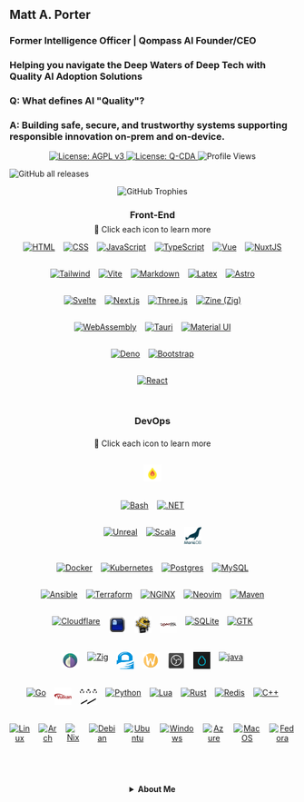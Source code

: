 <!--Copyright (C) 2025 Qompass AI, All rights reserved-->
<h2>Matt A. Porter</h2>

<h3>Former Intelligence Officer | Qompass AI Founder/CEO</h3>

<h3>Helping you navigate the Deep Waters of Deep Tech with Quality AI Adoption Solutions</h3>

<!-- [![Quality AI: Safe, Secure & Trustworthy](assets/images/mlkem-visualization.png)](https://phaedrusflow.github.io/phaedrusflow/diagrams/mlkem/) -->

<h3>Q: What defines AI "Quality"?</h3>

<h3>A: Building safe, secure, and trustworthy systems supporting responsible innovation on-prem and on-device.</h3>

<p align="center">
  <a href="https://www.gnu.org/licenses/agpl-3.0">
    <img src="https://img.shields.io/badge/License-AGPL%20v3-blue.svg" alt="License: AGPL v3">
  </a>
  <a href="./LICENSE-QCDA">
    <img src="https://img.shields.io/badge/license-Q--CDA-lightgrey.svg" alt="License: Q-CDA">
  </a>
  <img src="https://komarev.com/ghpvc/?username=phaedrusflow" alt="Profile Views">
  
  ![GitHub all releases](https://img.shields.io/github/downloads/phaedrusflow/phaedrusflow/total?style=flat-square)

</p>

<p align="center">
  <img src="https://github-profile-trophy.vercel.app/?username=phaedrusflow&theme=gruvbox&no-frame=true&no-bg=true&margin-w=10&column=7&rank=SECRET,SSS,SS,S" alt="GitHub Trophies"/>
</p>

<div align="center">

<h3 align="center">Front-End</h3>
<p align="center" style="font-size: 14px; margin-top: -10px;">
  <span>🔗 Click each icon to learn more</span>
</p>

<div class="tech-pyramid" style="display: flex; flex-direction: column; align-items: center; gap: 15px;">
  
  <div class="icon-row" style="display: flex; justify-content: center; gap: 15px; margin-bottom: 15px;">
  <a href="https://github.com/qompassai/html" class="icon-link">
    <img src="https://skillicons.dev/icons?i=html" alt="HTML" width="30" height="30" title="HTML"/>
  </a>
  <a href="https://github.com/qompassai/css" class="icon-link">
    <img src="https://skillicons.dev/icons?i=css" alt="CSS" width="30" height="30" title="CSS"/>
  </a>
  <a href="https://github.com/qompassai/javascript" class="icon-link">
    <img src="https://skillicons.dev/icons?i=js" alt="JavaScript" width="30" height="30" title="JavaScript"/>
  </a>
  <a href="https://github.com/qompassai/typescript" class="icon-link">
    <img src="https://skillicons.dev/icons?i=ts" alt="TypeScript" width="30" height="30" title="TypeScript"/>
  </a>
  <a href="https://github.com/qompassai/vue" class="icon-link">
    <img src="https://skillicons.dev/icons?i=vue" alt="Vue" width="30" height="30" title="Vue"/>
  </a>
  <a href="https://github.com/qompassai/nuxtjs" class="icon-link">
    <img src="https://skillicons.dev/icons?i=nuxtjs" alt="NuxtJS" width="30" height="30" title="NuxtJS"/>
  </a>
</div>

  <div class="icon-row" style="display: flex; justify-content: center; gap: 15px; margin-bottom: 15px;">
  <a href="https://github.com/qompassai/tailwind" class="icon-link">
    <img src="https://skillicons.dev/icons?i=tailwind" alt="Tailwind" width="30" height="30" title="Tailwind"/>
  </a>
  <a href="https://github.com/qompassai/vite" class="icon-link">
    <img src="https://skillicons.dev/icons?i=vite" alt="Vite" width="30" height="30" title="Vite"/>
  </a>
  <a href="https://github.com/qompassai/markdown" class="icon-link">
    <img src="https://skillicons.dev/icons?i=md" alt="Markdown" width="30" height="30" title="Markdown"/>
  </a>
  <a href="https://github.com/qompassai/latex" class="icon-link">
    <img src="https://skillicons.dev/icons?i=latex" alt="Latex" width="30" height="30" title="Latex"/>
  </a>
  <a href="https://github.com/qompassai/astro" class="icon-link">
    <img src="https://skillicons.dev/icons?i=astro" alt="Astro" width="30" height="30" title="Astro"/>
  </a>
</div>
  
 <div class="icon-row" style="display: flex; justify-content: center; gap: 15px; margin-bottom: 15px;">
  <a href="https://github.com/qompassai/svelte" class="icon-link">
    <img src="https://skillicons.dev/icons?i=svelte" alt="Svelte" width="30" height="30" title="Svelte"/>
  </a>
  <a href="https://github.com/qompassai/nextjs" class="icon-link">
    <img src="https://skillicons.dev/icons?i=nextjs" alt="Next.js" width="30" height="30" title="Next.js"/>
  </a>
  <a href="https://github.com/qompassai/threejs" class="icon-link">
    <img src="https://skillicons.dev/icons?i=threejs" alt="Three.js" width="30" height="30" title="Three.js"/>
  </a>
  <a href="https://github.com/qompassai/Zig" class="icon-link">
    <img src="https://skillicons.dev/icons?i=zig" alt="Zine (Zig)" width="30" height="30" title="Zine (Zig)"/>
  </a>
</div>

<div class="icon-row" style="display: flex; justify-content: center; gap: 15px; margin-bottom: 15px;">
  <a href="https://github.com/qompassai/wasm" class="icon-link">
    <img src="https://skillicons.dev/icons?i=wasm" alt="WebAssembly" width="30" height="30" title="WebAssembly"/>
  </a>
  <a href="https://github.com/qompassai/tauri" class="icon-link">
    <img src="https://skillicons.dev/icons?i=tauri" alt="Tauri" width="30" height="30" title="Tauri"/>
  </a>
  <a href="https://github.com/qompassai/materialui" class="icon-link">
    <img src="https://skillicons.dev/icons?i=materialui" alt="Material UI" width="30" height="30" title="Material UI"/>
  </a>
</div>

<div class="icon-row" style="display: flex; justify-content: center; gap: 15px; margin-bottom: 15px;">
  <a href="https://github.com/qompassai/deno" class="icon-link">
    <img src="https://skillicons.dev/icons?i=deno" alt="Deno" width="30" height="30" title="Deno"/>
  </a>
  <a href="https://github.com/qompassai/bootstrap" class="icon-link">
    <img src="https://skillicons.dev/icons?i=bootstrap" alt="Bootstrap" width="30" height="30" title="Bootstrap"/>
  </a>
</div>

<div class="icon-row" style="display: flex; justify-content: center; gap: 15px; margin-bottom: 15px;">
  <a href="https://github.com/qompassai/react" class="icon-link">
    <img src="https://skillicons.dev/icons?i=react" alt="React" width="30" height="30" title="React"/>
  </a>
</div>

<h3 align="center">DevOps</h3>
<p align="center" style="font-size: 14px; margin-top: -10px;">
  <span>🔗 Click each icon to learn more</span>
</p>

<div class="icon-row" style="display: flex; justify-content: center; gap: 15px; margin-bottom: 15px;">
<a href="https://github.com/qompassai/mojo" class="icon-link">
  <img src="https://raw.githubusercontent.com/PhaedrusFlow/phaedrusflow/main/assets/icons/mojo.svg" alt="Mojo" width="30" height="30" title="Mojo"/>
</a>
</div>


<div class="icon-row" style="display: flex; justify-content: center; gap: 15px; margin-bottom: 15px;">
  <a href="https://github.com/qompassai/shell" class="icon-link">
    <img src="https://skillicons.dev/icons?i=bash" alt="Bash" width="30" height="30" title="Bash"/>
  </a>
  <a href="https://github.com/qompassai/dotnet" class="icon-link">
    <img src="https://skillicons.dev/icons?i=dotnet" alt=".NET" width="30" height="30" title=".NET"/>
  </a>
</div>


<div class="icon-row" style="display: flex; justify-content: center; gap: 15px; margin-bottom: 15px;">
  <a href="https://github.com/qompassai/containers" class="icon-link">
    <img src="https://skillicons.dev/icons?i=unreal" alt="Unreal" width="30" height="30" title="Unreal"/>
  </a>
  <a href="https://github.com/qompassai/scala" class="icon-link">
    <img src="https://skillicons.dev/icons?i=scala" alt="Scala" width="30" height="30" title="Scala"/>
  </a>
   <a href="https://github.com/qompassai/mariadb" class="icon-link">
  <img src="assets/icons/mariadb.svg" alt="MariaDB" width="30" height="30" title="MariaDB"/>
</a>
</div>

<div class="icon-row" style="display: flex; justify-content: center; gap: 15px; margin-bottom: 15px;">
  <a href="https://github.com/qompassai/containers" class="icon-link">
    <img src="https://skillicons.dev/icons?i=docker" alt="Docker" width="30" height="30" title="Docker"/>
  </a>
  <a href="https://github.com/qompassai/k8s" class="icon-link">
    <img src="https://skillicons.dev/icons?i=kubernetes" alt="Kubernetes" width="30" height="30" title="Kubernetes"/>
  </a>
  <a href="https://github.com/qompassai/psql" class="icon-link">
    <img src="https://skillicons.dev/icons?i=postgres" alt="Postgres" width="30" height="30" title="Postgres"/>
  </a>
  <a href="https://github.com/qompassai/mysql" class="icon-link">
    <img src="https://skillicons.dev/icons?i=mysql" alt="MySQL" width="30" height="30" title="MySQL"/>
  </a>
</div>

<div class="icon-row" style="display: flex; justify-content: center; gap: 15px; margin-bottom: 15px;">
  <a href="https://github.com/qompassai/ansible" class="icon-link">
    <img src="https://skillicons.dev/icons?i=ansible" alt="Ansible" width="30" height="30" title="Ansible"/>
  </a>
  <a href="https://github.com/qompassai/terraform" class="icon-link">
    <img src="https://skillicons.dev/icons?i=terraform" alt="Terraform" width="30" height="30" title="Terraform"/>
  </a>
  <a href="https://github.com/qompassai/nginx" class="icon-link">
    <img src="https://skillicons.dev/icons?i=nginx" alt="NGINX" width="30" height="30" title="NGINX"/>
  </a>
  <a href="https://github.com/qompassai/Diver" class="icon-link">
    <img src="https://skillicons.dev/icons?i=neovim" alt="Neovim" width="30" height="30" title="Neovim"/>
  </a>
  <a href="https://github.com/qompassai/maven" class="icon-link">
    <img src="https://skillicons.dev/icons?i=maven" alt="Maven" width="30" height="30" title="Maven"/>
  </a>
</div>

<div class="icon-row" style="display: flex; justify-content: center; gap: 15px; margin-bottom: 15px;">
  <a href="https://github.com/qompassai/qai" class="icon-link">
    <img src="https://skillicons.dev/icons?i=cloudflare" alt="Cloudflare" width="30" height="30" title="Cloudflare"/>
  </a>
  <a href="https://github.com/qompassai/shell" class="icon-link">
    <img src="assets/icons/ghostty.svg" alt="Ghostty" width="30" height="30" title="Ghostty"/>
  </a>
  <a href="https://github.com/qompassai/qssh" class="icon-link">
    <img src="assets/icons/openssh.svg" alt="OpenSSH" width="30" height="30" title="OpenSSH"/>
  </a>
  <a href="https://github.com/qompassai/qssl" class="icon-link">
    <img src="assets/icons/openssl.svg" alt="OpenSSL" width="30" height="30" title="OpenSSL"/>
  </a>
  <a href="https://github.com/qompassai/sqlite" class="icon-link">
    <img src="https://skillicons.dev/icons?i=sqlite" alt="SQLite" width="30" height="30" title="SQLite"/>
  </a>
  <a href="https://github.com/qompassai/gtk" class="icon-link">
    <img src="https://skillicons.dev/icons?i=gtk" alt="GTK" width="30" height="30" title="GTK"/>
  </a>
</div>

<div class="icon-row" style="display: flex; justify-content: center; gap: 15px; margin-bottom: 15px;">
  <a href="https://github.com/qompassai/Tor" class="icon-link">
    <img src="assets/icons/tor.svg" alt="Tor" width="30" height="30" title="Tor"/>
  </a>
  <a href="https://github.com/qompassai/Zig" class="icon-link">
    <img src="https://skillicons.dev/icons?i=zig" alt="Zig" width="30" height="30" title="Zig"/>
  </a>
  <a href="https://github.com/qompassai/qpg" class="icon-link">
    <img src="assets/icons/gnupg.svg" alt="GnuPG" width="30" height="30" title="GnuPG"/>
  </a>
  <a href="https://github.com/qompassai/wayland" class="icon-link">
    <img src="assets/icons/wayland.svg" alt="Wayland" width="30" height="30" title="Wayland"/>
  </a>
  <a href="https://github.com/qompassai/obs" class="icon-link">
    <img src="assets/icons/obs-studio.svg" alt="OBS" width="30" height="30" title="OBS"/>
  </a>
  <a href="https://github.com/qompassai/Hyprland" class="icon-link">
    <img src="assets/icons/hyprland.svg" alt="Hyprland" width="30" height="30" title="Hyprland"/>
  </a>
  <a href="https://github.com/qompassai/java" class="icon-link">
    <img src="https://skillicons.dev/icons?i=java" alt="java" width="30" height="30" title="Java"/>
  </a>
</div>

<div class="icon-row" style="display: flex; justify-content: center; gap: 15px; margin-bottom: 15px;">
  <a href="https://github.com/qompassai/go" class="icon-link">
    <img src="https://skillicons.dev/icons?i=go" alt="Go" width="30" height="30" title="Go"/>
  </a>
  <a href="https://github.com/qompassai/Vulkan" class="icon-link">
    <img src="assets/icons/vulkan.svg" alt="Vulkan" width="30" height="30" title="Vulkan"/>
  </a>
  <a href="https://github.com/qompassai/pipewire" class="icon-link">
    <img src="assets/icons/pipewire.svg" alt="Pipewire" width="30" height="30" title="Pipewire"/>
  </a><a href="https://github.com/qompassai/Python" class="icon-link">
  <img src="https://skillicons.dev/icons?i=python" alt="Python" width="30" height="30" title="Python"/>
  </a>
  <a href="https://github.com/qompassai/Lua" class="icon-link">
    <img src="https://skillicons.dev/icons?i=lua" alt="Lua" width="30" height="30" title="Lua"/>
  </a>
  <a href="https://github.com/qompassai/Rust" class="icon-link">
    <img src="https://skillicons.dev/icons?i=rust" alt="Rust" width="30" height="30" title="Rust"/>
  </a>
  <a href="https://github.com/qompassai/valkey" class="icon-link">
    <img src="https://skillicons.dev/icons?i=redis" alt="Redis" width="30" height="30" title="Redis"/>
  </a>
  <a href="https://github.com/qompassai/cpp" class="icon-link">
    <img src="https://skillicons.dev/icons?i=cpp" alt="C++" width="30" height="30" title="C++"/>
  </a>
</div>
<div class="icon-row" style="display: flex; justify-content: center; gap: 15px; margin-bottom: 15px;">
  <a href="https://github.com/qompassai/linux" class="icon-link">
    <img src="https://skillicons.dev/icons?i=linux" alt="Linux" width="30" height="30" title="Linux"/>
  </a>
  <a href="https://github.com/qompassai/arch" class="icon-link">
    <img src="https://skillicons.dev/icons?i=arch" alt="Arch" width="30" height="30" title="Arch"/>
  </a>
  <a href="https://github.com/qompassai/nix" class="icon-link">
    <img src="https://skillicons.dev/icons?i=nix" alt="Nix" width="30" height="30" title="Nix"/>
  </a>
  <a href="https://github.com/qompassai/debian" class="icon-link">
    <img src="https://skillicons.dev/icons?i=debian" alt="Debian" width="30" height="30" title="Debian"/>
  </a>
  <a href="https://github.com/qompassai/ubuntu" class="icon-link">
    <img src="https://skillicons.dev/icons?i=ubuntu" alt="Ubuntu" width="30" height="30" title="Ubuntu"/>
  </a>
  <a href="https://github.com/qompassai/windows" class="icon-link">
    <img src="https://skillicons.dev/icons?i=windows" alt="Windows" width="30" height="30" title="Windows"/>
  </a>
  <a href="https://github.com/qompassai/azure" class="icon-link">
    <img src="https://skillicons.dev/icons?i=azure" alt="Azure" width="30" height="30" title="Azure"/>
  </a>
  <a href="https://github.com/qompassai/apple" class="icon-link">
    <img src="https://skillicons.dev/icons?i=apple" alt="MacOS" width="30" height="30" title="MacOS"/>
  </a>
  <a href="https://github.com/qompassai/fedora" class="icon-link">
    <img src="https://skillicons.dev/icons?i=redhat" alt="Fedora" width="30" height="30" title="Fedora"/>
  </a>
</div>

<p></p>
<details id="Contact">
  <summary><strong>About Me</strong></summary>

 <div align="center">
  <p>Matthew A. Porter<br>
  <sup></sup>Qompass AI, Spokane, WA</p>

  <a href="mailto:&#109;&#97;&#112;&#64;&#113;&#111;&#109;&#112;&#97;&#115;&#115;&#46;&#97;&#105;">
  <img src="https://img.shields.io/badge/Email-Get_a_Quote-blue?style=flat-square&logo=gmail" alt="Email Me">
</a>

  <a href="sms:&#43;&#49;&#53;&#48;&#57;&#57;&#49;&#57;&#53;&#50;&#51;&#55;">
  <img src="https://img.shields.io/badge/SMS-Text_Me-blue?style=flat-square&logo=minutemailer" alt="Text Me">
</a>

<h3 align="center">Developer Programs</h3>
<div align="center">
 
[![NVIDIA Developer](https://img.shields.io/badge/NVIDIA-Developer_Program-76B900?style=for-the-badge&logo=nvidia&logoColor=white)](https://developer.nvidia.com/)
[![Meta Developer](https://img.shields.io/badge/Meta-Developer_Program-0668E1?style=for-the-badge&logo=meta&logoColor=white)](https://developers.facebook.com/)
[![HackerOne](https://img.shields.io/badge/-HackerOne-%23494649?style=for-the-badge&logo=hackerone&logoColor=white)](https://hackerone.com/phaedrusflow)
[![HuggingFace](https://img.shields.io/badge/HuggingFace-qompass-yellow?style=flat-square&logo=huggingface)](https://huggingface.co/qompass)
[![Epic Games Developer](https://img.shields.io/badge/Epic_Games-Developer_Program-313131?style=for-the-badge&logo=epic-games&logoColor=white)](https://dev.epicgames.com/)
</div>

 <h3>Academic</h3>
  <p>
    <a href="https://orcid.org/0000-0002-0302-4812">
      <img src="https://img.shields.io/badge/ORCID-0000--0002--0302--4812-green?style=flat-square&logo=orcid" alt="ORCID">
    </a>
    <a href="https://www.researchgate.net/profile/Matt-Porter-7">
      <img src="https://img.shields.io/badge/ResearchGate-Open--Research-blue?style=flat-square&logo=researchgate" alt="ResearchGate">
    </a>
    <a href="https://zenodo.org/communities/qompassai">
      <img src="https://img.shields.io/badge/Zenodo-Publications-blue?style=flat-square&logo=zenodo" alt="Zenodo">
    </a>
  </p>
<details id="Research">
  <summary><strong>Current Research</strong></summary>
<div align="center">
 
  <h3>Professional Profiles</h3>
  <p>
    <a href="https://www.linkedin.com/in/matt-a-porter-103535224/">
      <img src="https://img.shields.io/badge/LinkedIn-Matt--Porter-blue?style=flat-square&logo=linkedin" alt="Personal LinkedIn">
    </a>
    <a href="https://www.linkedin.com/company/95058568/">
      <img src="https://img.shields.io/badge/LinkedIn-Qompass--AI-blue?style=flat-square&logo=linkedin" alt="Startup LinkedIn">
    </a>
  </p>
  
  <h3>Social Media</h3>
  <p>
    <a href="https://twitter.com/PhaedrusFlow">
      <img src="https://img.shields.io/badge/Twitter-@PhaedrusFlow-blue?style=flat-square&logo=twitter" alt="X/Twitter">
    </a>
    <a href="https://www.instagram.com/phaedrusflow">
      <img src="https://img.shields.io/badge/Instagram-phaedrusflow-purple?style=flat-square&logo=instagram" alt="Instagram">
    </a>
    <a href="https://www.youtube.com/@qompassai">
      <img src="https://img.shields.io/badge/YouTube-QompassAI-red?style=flat-square&logo=youtube" alt="YouTube">
    </a>
  </p>
  
<div align="center">
<h3>Support & Funding</h3>

<table>
<tr>
<th align="center">💰 Pre-Seed Funding 2023-2025</th>
<th align="center">🏆 Amount</th>
<th align="center">📅 Date</th>
</tr>
<tr>
<td><a href="https://github.com/qompassai/r4r" title="RJOS/Zimmer Biomet Research Grant Repository">RJOS/Zimmer Biomet Research Grant</a></td>
<td align="center">$30,000</td>
<td align="center">March 2024</td>
</tr>
<tr>
<td onclick="window.open('https://github.com/qompassai/PathFinders', '_blank')">
  <a href="https://github.com/qompassai/PathFinders" title="GitHub Repository">Pathfinders Intern Program</a>
  <br>
  <small><a href="https://www.linkedin.com/posts/evergreenbio_bioscience-internships-workforcedevelopment-activity-7253166461416812544-uWUM/" onclick="event.stopPropagation()" target="_blank">View on LinkedIn</a></small>
</td>
<td align="center">$2,000</td>
<td align="center">October 2024</td>
</tr>
</table>

<p>Your support helps us continue building innovative solutions at the intersection of health and education.</p>

<a href="https://www.buymeacoffee.com/phaedrusflow" target="_blank">
<img src="https://img.shields.io/badge/Buy_Me_A_Coffee-Support-FFDD00?style=for-the-badge&logo=buy-me-a-coffee&logoColor=black" alt="Buy Me A Coffee" width="250" />
</a>

<hr width="50%" style="height:2px;border-width:0;color:gray;background-color:gray">

<p><i>Funding helps us continue our research at the intersection of AI, healthcare, and education</i></p>
</div>


[📚 Read Full Research Details](#detailed-research)

<h3>Research TLDR</h3>
[🔗 Interactive Post-Quantum Visualization (Three.js)](assets/pqc.html)

| Area                          | Description                                                    | Applications                                                                     |
| ----------------------------- | -------------------------------------------------------------- | -------------------------------------------------------------------------------- |
| **Quantum/AI Hybrid DevOps**  | Developing novel quantum algorithms for self-hosted deployment | Healthcare diagnostics, Personalized education, Network security                 |
| **Post-Quantum Cryptography** | Implementing quantum-resistant algorithms on-device            | Patient data protection, Educational records security, Government communications |
| **Quantum Error Correction**  | Optimizing search via quantum amplified search                 | Sustainably secure learning platforms with resilient cryptography                |

<details id="detailed-research">
  <summary><strong>Research: The Pursuit of Quality Quantum Advantage</strong></summary>
The foundation of quantum computing and impetus for enterprise quantum adoption begins with the Schrödinger equation:

$$i\hbar\frac{\partial}{\partial t}\Psi(\mathbf{r},t) = \hat{H}\Psi(\mathbf{r},t)$$

**Schrodinger Legend:**

- $i$: imaginary unit
- $\hbar$: reduced Planck constant
- $\Psi(\mathbf{r},t)$: wavefunction at position $\mathbf{r}$ and time $t$
- $\hat{H}$: Hamiltonian operator

A qubit state forms the computational basis:

$|\psi\rangle = \alpha|0\rangle + \beta|1\rangle$ where $|\alpha|^2 + |\beta|^2 = 1$

**Qubit Legend:**

- $|\psi\rangle$: quantum state
- $\alpha, \beta$: complex probability amplitudes
- $|0\rangle, |1\rangle$: computational basis states
- $|\alpha|^2 + |\beta|^2 = 1$: normalization constraint

## Grover's Algorithm

**Quantum State Preparation:**

$$|\psi_0\rangle = \frac{1}{\sqrt{N}}\sum_{x=0}^{N-1}|x\rangle$$

**Grover Iteration (applied ~$\frac{\pi}{4}\sqrt{N}$ times):**

$$G = (2|\psi_0\rangle\langle\psi_0| - I) \cdot O_f$$

**Oracle Operation:**

$$
O_f|x\rangle = \begin{cases}
-|x\rangle & \text{if } f(x) = 1 \\
|x\rangle & \text{if } f(x) = 0
\end{cases}
$$

**Success Probability:**

$$P_{\text{success}} = \sin^2\left((2r+1)\arcsin\sqrt{\frac{M}{N}}\right)$$

**Grover's Legend:**

- $N = 2^n$: Size of search space (where n is number of qubits)
- $|\psi_0\rangle$: Uniform superposition of all basis states
- $O_f$: Oracle function marking solution states with phase flip
- $G$: Grover operator (one iteration)
- $M$: Number of solutions in the search space
- $r$: Number of Grover iterations performed
- $f(x)$: Function that returns 1 for solutions, 0 otherwise
- $I$: Identity operator

### Research Interests

#### 1. Quantum Machine Learning Algorithms

_Developing novel quantum algorithms to optimize on-device AI training and inference_

- **Medicine**: Equipping clinicians and learners to adopt quality AI tooling to support patient care
- **Education**: Personalizing learning paths via safe, secure, and trustworthy AI
- **Security**: Migration of IPV4 to IPV6 as it relates to network attack pattern detection

#### 2. Quantum-Resistant Cryptography Implementation

_Advancing the practical deployment of post-quantum algorithms in real-world systems._

- **Medicine**: Protecting patient data across multi-institution research networks
- **Education**: Securing student records and assessment platforms from future threats
- **Security**: Ensuring long-term confidentiality of sensitive government communications

#### 3. Quantum Error Correction

Improving quantum circuit reliability through advanced error mitigation techniques.

- **Medicine**: Enabling reliable quantum simulations for synthetic data generation
- **Education**: Securing computing platforms with post-quantum cryptography for student learning
- **Security**: Conducting FIPS 140-3 validation testing on cryptographic implementations to ensure compliance while preserving functionality during system degradation

# Post-Quantum Cryptography

## ML-KEM (Kyber)

ML-KEM operates in the polynomial ring $R_q = \mathbb{Z}_q[X]/(X^n + 1)$

**Key Generation:**

$$\text{pk} = (A, t = As + e)$$

**Encapsulation:**

$$c = (c_1 = A^T r + e_1, c_2 = t^T r + e_2 + \lfloor q/2 \rfloor m)$$

**Decapsulation:**

$$m' = \left\lceil\left(c_2 - s^T c_1\right) \cdot \frac{2}{q}\right\rceil$$

**ML-KEM Legend:**

- $R_q$: polynomial ring with coefficients in $\mathbb{Z}_q$
- $\mathbb{Z}_q$: integers modulo $q$
- $n$: polynomial degree (typically 256)
- $A$: public random matrix
- $s$: secret vector of small polynomials
- $e, e_1, e_2$: error vectors with small coefficients
- $r$: random vector used for encryption
- $m$: message bit (0 or 1)
- $m'$: recovered message bit
- $\text{pk}$: public key
- $t$: public key component
- $c, c_1, c_2$: ciphertext components
- $q$: modulus (typically 3329)

## ML-DSA (Dilithium)

**Key Generation:**

$$\text{pk} = (A, t = A s)$$

**Signature Generation:**

- Sample $y$ and compute $w = Ay$
- Compute challenge $c$ from message digest and $w$
- Compute $z = y + cs$
- Signature: $(z, h)$ where $h$ is a hint vector

**Verification:**
$$\|z\| < \gamma_1 \text{ and } \|Az - ct\| < \gamma_2$$

**ML-DSA Legend:**

- $A$: public random matrix
- $s$: secret key vector
- $\text{pk}$: public key
- $t$: public key component
- $y$: masking vector sampled during signing
- $w$: commitment value
- $c$: challenge hash
- $z$: response vector
- $h$: hint vector for verification
- $\gamma_1, \gamma_2$: bound parameters for verification
- $\|\cdot\|$: vector norm

## SLH-DSA (SPHINCS+)

**Hash-based Hypertree:**

- FORS few-time signature:
  $$\text{FORS-Sign}_{\text{SK}}(M) = (\text{sk}_1, \ldots, \text{sk}_k, \text{Auth}_1, \ldots, \text{Auth}_k)$$

- WOTS+ chain function:
  $$f^i(x) = F(f^{i-1}(x), i-1)$$

- Signature verification:
  $$\text{root} = \text{FORS-Verify}(M, \sigma_{\text{FORS}})$$

**SLH-DSA Legend:**

- FORS: Forest Of Random Subsets (few-time signature)
- WOTS+: Winternitz One-Time Signature+
- $\text{SK}$: secret key
- $M$: message
- $\text{sk}_1, \ldots, \text{sk}_k$: revealed secret key elements
- $\text{Auth}_1, \ldots, \text{Auth}_k$: authentication paths
- $f^i(x)$: hash chain function applied $i$ times
- $F$: cryptographic hash function
- $\sigma_{\text{FORS}}$: FORS signature component
- $\text{root}$: Merkle tree root for verification

## FN-DSA (Falcon)

**NTRU Equation:**
$$fG - gF = q \mod (X^N + 1)$$

**Key Generation:**

- Private key: small polynomials $(f, g, F, G)$
- Public key: $h = g/f \mod q$

**Signature Generation:**

- For message $m$ with hash $c$, find small $(s_1, s_2)$ such that:
  $$s_1 + s_2h = c \mod q$$

**Verification:**

- Check if $\|s\| < \beta$ and $s_1 + s_2h = c \mod q$

**FN-DSA Legend:**

- $f, g, F, G$: private key polynomials with small coefficients
- $q$: modulus
- $(X^N + 1)$: polynomial modulus (typically $N$ is a power of 2)
- $h$: public key polynomial
- $m$: message
- $c$: hash of message mapped to a polynomial
- $s_1, s_2$: signature polynomials
- $s$: combined signature vector $(s_1, s_2)$
- $\beta$: signature norm bound
- $\|s\|$: Euclidean norm of signature

## Hybrid Key Establishment

If $Z$ is a classical shared secret (e.g., from ECDH) and $T$ is a post-quantum shared secret:

$$Z' = Z \parallel T$$

The final key is derived using a key derivation function:

$$K = \text{KDF}(Z')$$

**Hybrid Key Legend:**

- $Z$: shared secret from classical algorithm (e.g., ECDH)
- $T$: shared secret from post-quantum algorithm (e.g., ML-KEM)
- $\parallel$: concatenation operation
- $Z'$: combined shared secret
- $\text{KDF}$: Key Derivation Function
- $K$: final derived key material
</details>
</details>
